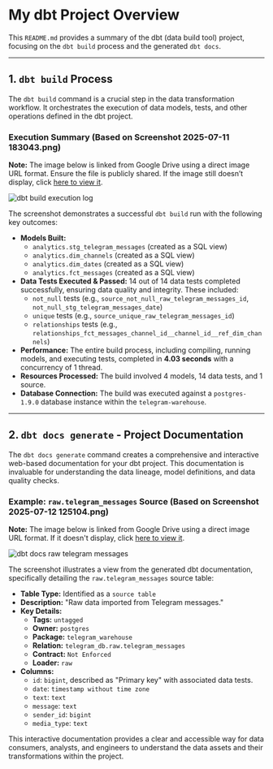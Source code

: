 # My dbt Project Overview

This `README.md` provides a summary of the dbt (data build tool) project, focusing on the `dbt build` process and the generated `dbt docs`.

---

## 1. `dbt build` Process

The `dbt build` command is a crucial step in the data transformation workflow. It orchestrates the execution of data models, tests, and other operations defined in the dbt project.

### Execution Summary (Based on Screenshot 2025-07-11 183043.png)

**Note:** The image below is linked from Google Drive using a direct image URL format. Ensure the file is publicly shared. If the image still doesn’t display, click [here to view it](https://drive.google.com/file/d/1M9drJ9eJ9snjfAtQ9V0aW-LHcDDhb-JF/view?usp=sharing).

![dbt build execution log](https://drive.google.com/uc?export=view&id=1M9drJ9eJ9snjfAtQ9V0aW-LHcDDhb-JF)

The screenshot demonstrates a successful `dbt build` run with the following key outcomes:

* **Models Built:**
    * `analytics.stg_telegram_messages` (created as a SQL view)
    * `analytics.dim_channels` (created as a SQL view)
    * `analytics.dim_dates` (created as a SQL view)
    * `analytics.fct_messages` (created as a SQL view)
* **Data Tests Executed & Passed:** 14 out of 14 data tests completed successfully, ensuring data quality and integrity. These included:
    * `not_null` tests (e.g., `source_not_null_raw_telegram_messages_id`, `not_null_stg_telegram_messages_date`)
    * `unique` tests (e.g., `source_unique_raw_telegram_messages_id`)
    * `relationships` tests (e.g., `relationships_fct_messages_channel_id__channel_id__ref_dim_channels`)
* **Performance:** The entire build process, including compiling, running models, and executing tests, completed in **4.03 seconds** with a concurrency of 1 thread.
* **Resources Processed:** The build involved 4 models, 14 data tests, and 1 source.
* **Database Connection:** The build was executed against a `postgres-1.9.0` database instance within the `telegram-warehouse`.

---

## 2. `dbt docs generate` - Project Documentation

The `dbt docs generate` command creates a comprehensive and interactive web-based documentation for your dbt project. This documentation is invaluable for understanding the data lineage, model definitions, and data quality checks.

### Example: `raw.telegram_messages` Source (Based on Screenshot 2025-07-12 125104.png)

**Note:** The image below is linked from Google Drive using a direct image URL format. If it doesn't display, click [here to view it](https://drive.google.com/file/d/1GjBJ-oiuUkt_e-0nbSsDzATog6Xpjjyi/view?usp=sharing).

![dbt docs raw telegram messages](https://drive.google.com/uc?export=view&id=1GjBJ-oiuUkt_e-0nbSsDzATog6Xpjjyi)

The screenshot illustrates a view from the generated dbt documentation, specifically detailing the `raw.telegram_messages` source table:

* **Table Type:** Identified as a `source table`
* **Description:** "Raw data imported from Telegram messages."
* **Key Details:**
    * **Tags:** `untagged`
    * **Owner:** `postgres`
    * **Package:** `telegram_warehouse`
    * **Relation:** `telegram_db.raw.telegram_messages`
    * **Contract:** `Not Enforced`
    * **Loader:** `raw`
* **Columns:**
    * `id`: `bigint`, described as "Primary key" with associated data tests.
    * `date`: `timestamp without time zone`
    * `text`: `text`
    * `message`: `text`
    * `sender_id`: `bigint`
    * `media_type`: `text`

This interactive documentation provides a clear and accessible way for data consumers, analysts, and engineers to understand the data assets and their transformations within the project.

